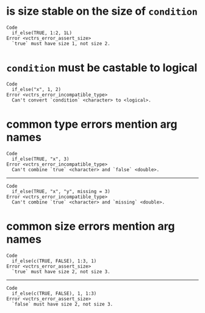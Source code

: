# is size stable on the size of `condition`

    Code
      if_else(TRUE, 1:2, 1L)
    Error <vctrs_error_assert_size>
      `true` must have size 1, not size 2.

# `condition` must be castable to logical

    Code
      if_else("x", 1, 2)
    Error <vctrs_error_incompatible_type>
      Can't convert `condition` <character> to <logical>.

# common type errors mention arg names

    Code
      if_else(TRUE, "x", 3)
    Error <vctrs_error_incompatible_type>
      Can't combine `true` <character> and `false` <double>.

---

    Code
      if_else(TRUE, "x", "y", missing = 3)
    Error <vctrs_error_incompatible_type>
      Can't combine `true` <character> and `missing` <double>.

# common size errors mention arg names

    Code
      if_else(c(TRUE, FALSE), 1:3, 1)
    Error <vctrs_error_assert_size>
      `true` must have size 2, not size 3.

---

    Code
      if_else(c(TRUE, FALSE), 1, 1:3)
    Error <vctrs_error_assert_size>
      `false` must have size 2, not size 3.

